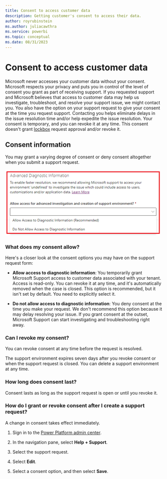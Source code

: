 ```yaml
---
title: Consent to access customer data
description: Getting customer's consent to access their data.
author: royrubinstein  
ms.author: juliacawthra  
ms.service: powerbi
ms.topic: conceptual
ms.date: 08/31/2023
---
```


# Consent to access customer data

Microsoft never accesses your customer data without your consent. Microsoft respects your privacy and puts you in control of the level of consent you grant as part of receiving support. If you requested support and Microsoft believes that access to customer data may help us investigate, troubleshoot, and resolve your support issue, we might contact you. You also have the option on your support request to give your consent at the time you request support. Contacting you helps eliminate delays in the issue resolution time and/or help expedite the issue resolution. Your consent is temporary, and you can revoke it at any time. This consent doesn't grant [lockbox](/power-platform/admin/about-lockbox) request approval and/or revoke it.

## Consent information

You may grant a varying degree of consent or deny consent altogether when you submit a support request.

![Screenshot of a support request with Allow access for advanced investigation and creation of support environment highlighted.](media/access-customer-data/image.png)

### What does my consent allow?

Here's a closer look at the consent options you may have on the support request form:

- **Allow access to diagnostic information**: You temporarily grant Microsoft Support access to customer data associated with your tenant. Access is read-only. You can revoke it at any time, and it's automatically removed when the case is closed. This option is recommended, but it isn't set by default. You need to explicitly select it.

- **Do not allow access to diagnostic information**: You deny consent at the time you make your request. We don't recommend this option because it may delay resolving your issue. If you grant consent at the outset, Microsoft Support can start investigating and troubleshooting right away.

### Can I revoke my consent?

You can revoke consent at any time before the request is resolved.

The support environment expires seven days after you revoke consent or when the support request is closed. You can delete a support environment at any time.

### How long does consent last?

Consent lasts as long as the support request is open or until you revoke it.

### How do I grant or revoke consent after I create a support request?

A change in consent takes effect immediately.

1. Sign in to the [Power Platform admin center](https://admin.powerplatform.microsoft.com/).

1. In the navigation pane, select **Help + Support**.

1. Select the support request.

1. Select **Edit**.

1. Select a consent option, and then select **Save**.
